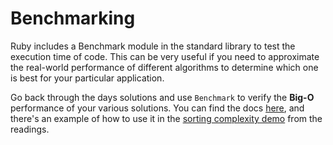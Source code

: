# Benchmarking

Ruby includes a Benchmark module in the standard library to test the execution time of code. This can be very useful if you need to approximate the real-world performance of different algorithms to determine which one is best for your particular application.

Go back through the days solutions and use `Benchmark` to verify the **Big-O** performance of your various solutions. You can find the docs [here][benchmark-docs], and there's an example of how to use it in the [sorting complexity demo][sorting-demo] from the readings.

[benchmark-docs]: http://ruby-doc.org/stdlib-2.1.2/libdoc/benchmark/rdoc/Benchmark.html
[sorting-demo]: http://assets.aaonline.io/fullstack/ruby/homeworks/sorting_demo/sorting_demo.rb
